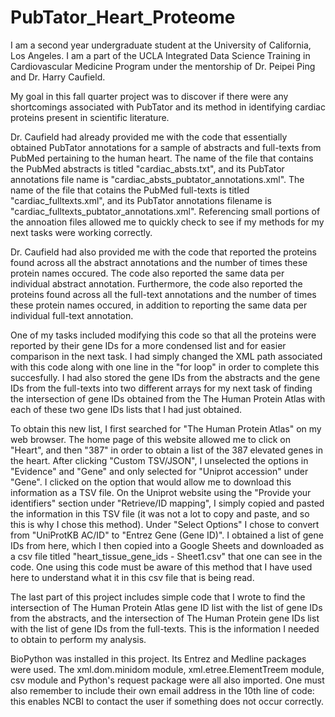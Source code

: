 # PubTator_Heart_Proteome

I am a second year undergraduate student at the University of California, Los Angeles. I am a part of the UCLA Integrated Data Science Training in Cardiovascular Medicine Program under the mentorship of Dr. Peipei Ping and Dr. Harry Caufield.  

My goal in this fall quarter project was to discover if there were any shortcomings associated with PubTator and its method in identifying cardiac proteins present in scientific literature. 

Dr. Caufield had already provided me with the code that essentially obtained PubTator annotations for a sample of abstracts and full-texts from PubMed pertaining to the human heart. The name of the file that contains the PubMed abstracts is titled "cardiac_absts.txt", and its PubTator annotations file name is "cardiac_absts_pubtator_annotations.xml". The name of the file that cotains the PubMed full-texts is titled "cardiac_fulltexts.xml", and its PubTator annotations filename is "cardiac_fulltexts_pubtator_annotations.xml". Referencing small portions of the annoation files allowed me to quickly check to see if my methods for my next tasks were working correctly.

Dr. Caufield had also provided me with the code that reported the proteins found across all the abstract annotations and the number of times these protein names occured. The code also reported the same data per individual abstract annotation. Furthermore, the code also reported the proteins found across all the full-text annotations and the number of times these protein names occured, in addition to reporting the same data per individual full-text annotation.

One of my tasks included modifying this code so that all the proteins were reported by their gene IDs for a more condensed list and for easier comparison in the next task. I had simply changed the XML path associated with this code along with one line in the "for loop" in order to complete this succesfully. I had also stored the gene IDs from the abstracts and the gene IDs from the full-texts into two different arrays for my next task of finding the intersection of gene IDs obtained from the The Human Protein Atlas with each of these two gene IDs lists that I had just obtained. 

To obtain this new list, I first searched for "The Human Protein Atlas" on my web browser. The home page of this website allowed me to click on "Heart", and then "387" in order to obtain a list of the 387 elevated genes in the heart. After clicking "Custom TSV/JSON", I unselected the options in "Evidence" and "Gene" and only selected for "Uniprot accession" under "Gene". I clicked on the option that would allow me to download this information as a TSV file. On the Uniprot website using the "Provide your identifiers" section under "Retrieve/ID mapping", I simply copied and pasted the information in this TSV file (it was not a lot to copy and paste, and so this is why I chose this method). Under "Select Options" I chose to convert from "UniProtKB AC/ID" to "Entrez Gene (Gene ID)". I obtained a list of gene IDs from here, which I then copied into a Google Sheets and downloaded as a csv file titled "heart_tissue_gene_ids - Sheet1.csv" that one can see in the code. One using this code must be aware of this method that I have used here to understand what it in this csv file that is being read. 

The last part of this project includes simple code that I wrote to find the intersection of The Human Protein Atlas gene ID list with the list of gene IDs from the abstracts, and the intersection of The Human Protein gene IDs list with the list of gene IDs from the full-texts. This is the information I needed to obtain to perform my analysis. 

BioPython was installed in this project. Its Entrez and Medline packages were used. The xml.dom.minidom module, xml.etree.ElementTreem module, csv module and Python's request package were all also imported. One must also remember to include their own email address in the 10th line of code: this enables NCBI to contact the user if something does not occur correctly. 

